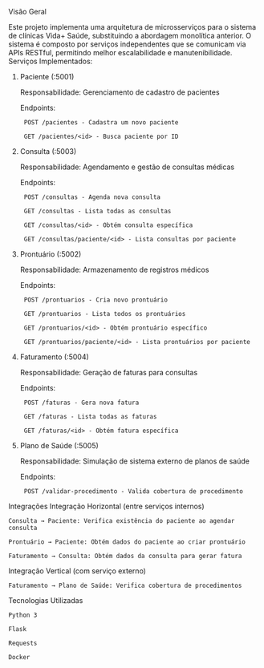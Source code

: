 Visão Geral

Este projeto implementa uma arquitetura de microsserviços para o sistema de clínicas Vida+ Saúde, substituindo a abordagem monolítica anterior. O sistema é composto por serviços independentes que se comunicam via APIs RESTful, permitindo melhor escalabilidade e manutenibilidade. </br>
Serviços Implementados:

1. Paciente (:5001)

    Responsabilidade: Gerenciamento de cadastro de pacientes

    Endpoints:

        POST /pacientes - Cadastra um novo paciente

        GET /pacientes/<id> - Busca paciente por ID

2. Consulta (:5003)

    Responsabilidade: Agendamento e gestão de consultas médicas

    Endpoints:

        POST /consultas - Agenda nova consulta 

        GET /consultas - Lista todas as consultas

        GET /consultas/<id> - Obtém consulta específica

        GET /consultas/paciente/<id> - Lista consultas por paciente

3. Prontuário (:5002)

    Responsabilidade: Armazenamento de registros médicos

    Endpoints:

        POST /prontuarios - Cria novo prontuário 

        GET /prontuarios - Lista todos os prontuários

        GET /prontuarios/<id> - Obtém prontuário específico

        GET /prontuarios/paciente/<id> - Lista prontuários por paciente

4. Faturamento (:5004)

    Responsabilidade: Geração de faturas para consultas

    Endpoints:

        POST /faturas - Gera nova fatura 

        GET /faturas - Lista todas as faturas

        GET /faturas/<id> - Obtém fatura específica

5. Plano de Saúde (:5005)

    Responsabilidade: Simulação de sistema externo de planos de saúde

    Endpoints:

        POST /validar-procedimento - Valida cobertura de procedimento

Integrações
Integração Horizontal (entre serviços internos)

    Consulta → Paciente: Verifica existência do paciente ao agendar consulta

    Prontuário → Paciente: Obtém dados do paciente ao criar prontuário

    Faturamento → Consulta: Obtém dados da consulta para gerar fatura

Integração Vertical (com serviço externo)

    Faturamento → Plano de Saúde: Verifica cobertura de procedimentos

Tecnologias Utilizadas

    Python 3

    Flask 

    Requests 

    Docker 
